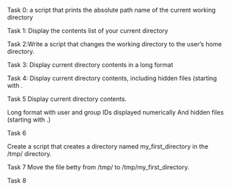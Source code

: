 Task 0:
 a script that prints the absolute path name of the current working directory

Task 1:
Display the contents list of your current directory

Task 2:Write a script that changes the working directory to the user’s home directory.

Task 3:
Display current directory contents in a long format

Task 4:
Display current directory contents, including hidden files (starting with .

Task 5
Display current directory contents.

Long format
with user and group IDs displayed numerically
And hidden files (starting with .)

Task 6

Create a script that creates a directory named my_first_directory in the /tmp/ directory.

Task 7
Move the file betty from /tmp/ to /tmp/my_first_directory.

Task 8

